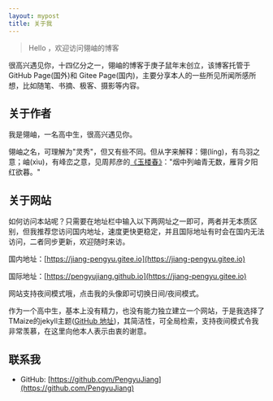 ```yaml
---
layout: mypost
title: 关于我
---
```


> Hello ，欢迎访问翎岫的博客

很高兴遇见你，十四亿分之一，翎岫的博客于庚子鼠年末创立，该博客托管于 GitHub Page(国外)和 Gitee Page(国内)，主要分享本人的一些所见所闻所感所想，比如随笔、书摘、极客、摄影等内容。

## 关于作者

我是翎岫，一名高中生，很高兴遇见你。

翎岫之名，可理解为"灵秀"，但又有些不同。但从字来解释：翎(líng)，有鸟羽之意；岫(xìu)，有峰峦之意，见周邦彦的[《玉楼春》](https://so.gushiwen.org/shiwenv_2a984170f0e0.aspx)："烟中列岫青无数，雁背夕阳红欲暮。"

## 关于网站

如何访问本站呢？只需要在地址栏中输入以下两网址之一即可，两者并无本质区别，但我推荐您访问国内地址，速度更快更稳定，并且国际地址有时会在国内无法访问，二者同步更新，欢迎随时来访。

国内地址：[https://jiang-pengyu.gitee.io](https://jiang-pengyu.gitee.io)

国际地址：[https://pengyujiang.github.io](https://jiang-pengyu.gitee.io)

网站支持夜间模式哦，点击我的头像即可切换日间/夜间模式。

作为一个高中生，基本上没有精力，也没有能力独立建立一个网站，于是我选择了TMaize的jekyll主题([GitHub 地址](https://github.com/TMaize/tmaize-blog))，其简洁性，可全局检索，支持夜间模式令我非常羡慕，在这里向他本人表示由衷的谢意。

## 联系我

- GitHub: [https://github.com/PengyuJiang](https://github.com/PengyuJiang)
